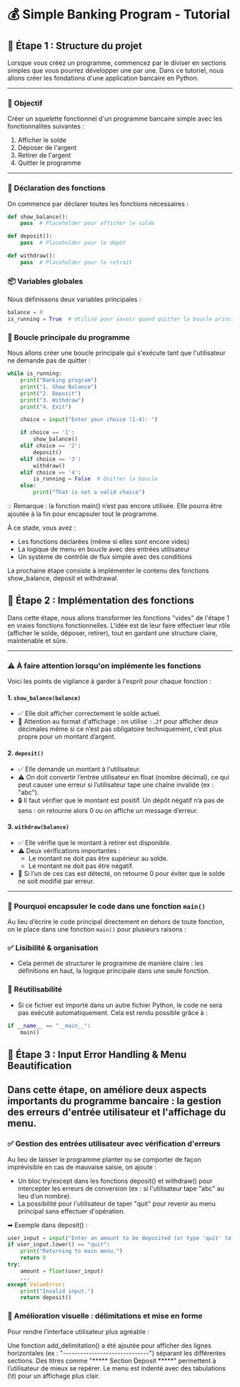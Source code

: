 # 💰 Simple Banking Program - Tutorial

## 🧩 Étape 1 : Structure du projet

Lorsque vous créez un programme, commencez par le diviser en sections simples que vous pourrez développer une par une. Dans ce tutoriel, nous allons créer les fondations d'une application bancaire en Python.

---

### 📌 Objectif

Créer un squelette fonctionnel d'un programme bancaire simple avec les fonctionnalités suivantes :

1. Afficher le solde
2. Déposer de l'argent
3. Retirer de l'argent
4. Quitter le programme

---

### 🔧 Déclaration des fonctions

On commence par déclarer toutes les fonctions nécessaires :

```python
def show_balance():
    pass  # Placeholder pour afficher le solde

def deposit():
    pass  # Placeholder pour le dépôt

def withdraw():
    pass  # Placeholder pour le retrait
```

### 📦 Variables globales
Nous définissons deux variables principales :

```python
balance = 0
is_running = True  # Utilisé pour savoir quand quitter la boucle principale
```

### 🔁 Boucle principale du programme
Nous allons créer une boucle principale qui s'exécute tant que l'utilisateur ne demande pas de quitter :

```python
while is_running:
    print("Banking program")
    print("1. Show Balance")
    print("2. Deposit")
    print("3. Withdraw")
    print("4. Exit")

    choice = input("Enter your choice (1-4): ")

    if choice == '1':
        show_balance()
    elif choice == '2':
        deposit()
    elif choice == '3':
        withdraw()
    elif choice == '4':
        is_running = False  # Quitter la boucle
    else:
        print("That is not a valid choice")
```
💡 Remarque : la fonction main() n’est pas encore utilisée. Elle pourra être ajoutée à la fin pour encapsuler tout le programme.

À ce stade, vous avez :
- Les fonctions déclarées (même si elles sont encore vides)
- La logique de menu en boucle avec des entrées utilisateur
- Un système de contrôle de flux simple avec des conditions

La prochaine étape consiste à implémenter le contenu des fonctions show_balance, deposit et withdrawal.

## 🧩 Étape 2 : Implémentation des fonctions
Dans cette étape, nous allons transformer les fonctions "vides" de l'étape 1 en vraies fonctions fonctionnelles. L'idée est de leur faire effectuer leur rôle (afficher le solde, déposer, retirer), tout en gardant une structure claire, maintenable et sûre.

---
### ⚠️ À faire attention lorsqu'on implémente les fonctions

Voici les points de vigilance à garder à l'esprit pour chaque fonction :

#### 1. `show_balance(balance)`
- ✅ Elle doit afficher correctement le solde actuel.
- 🎯 Attention au format d'affichage : on utilise `:.2f` pour afficher deux décimales même si ce n’est pas obligatoire techniquement, c’est plus propre pour un montant d’argent.

#### 2. `deposit()`
- ✅ Elle demande un montant à l'utilisateur.
- ⚠️ On doit convertir l’entrée utilisateur en float (nombre décimal), ce qui peut causer une erreur si l’utilisateur tape une chaîne invalide (ex : "abc").
- 🔒 Il faut vérifier que le montant est positif. Un dépôt négatif n’a pas de sens : on retourne alors 0 ou on affiche un message d’erreur.

#### 3. `withdraw(balance)`
- ✅ Elle vérifie que le montant à retirer est disponible.
- ⚠️ Deux vérifications importantes :
  - Le montant ne doit pas être supérieur au solde.
  - Le montant ne doit pas être négatif.
- 🔁 Si l’un de ces cas est détecté, on retourne 0 pour éviter que le solde ne soit modifié par erreur.

---

### 🔄 Pourquoi encapsuler le code dans une fonction `main()`

Au lieu d’écrire le code principal directement en dehors de toute fonction, on le place dans une fonction `main()` pour plusieurs raisons :

### ✅ Lisibilité & organisation
- Cela permet de structurer le programme de manière claire : les définitions en haut, la logique principale dans une seule fonction.

### 🔁 Réutilisabilité
- Si ce fichier est importé dans un autre fichier Python, le code ne sera pas exécuté automatiquement. Cela est rendu possible grâce à :

```python
if __name__ == "__main__":
    main()
```

## 🧩 Étape 3 : Input Error Handling & Menu Beautification
Dans cette étape, on améliore deux aspects importants du programme bancaire : la gestion des erreurs d'entrée utilisateur et l'affichage du menu.
---
### ✅ Gestion des entrées utilisateur avec vérification d'erreurs

Au lieu de laisser le programme planter ou se comporter de façon imprévisible en cas de mauvaise saisie, on ajoute :

- Un bloc try/except dans les fonctions deposit() et withdraw() pour intercepter les erreurs de conversion (ex : si l'utilisateur tape "abc" au lieu d’un nombre).
- La possibilité pour l'utilisateur de taper "quit" pour revenir au menu principal sans effectuer d'opération.

➡ Exemple dans deposit() :

```python
user_input = input("Enter an amount to be deposited (or type 'quit' to return): ").strip()
if user_input.lower() == "quit":
    print("Returning to main menu.")
    return 0
try:
    amount = float(user_input)
    ...
except ValueError:
    print("Invalid input.")
    return deposit()
```
### 🧱 Amélioration visuelle : délimitations et mise en forme
Pour rendre l’interface utilisateur plus agréable :

Une fonction add_delimitation() a été ajoutée pour afficher des lignes horizontales (ex : "------------------------------") séparant les différentes sections.
Des titres comme "***** Section Deposit *****" permettent à l’utilisateur de mieux se repérer.
Le menu est indenté avec des tabulations (\t) pour un affichage plus clair.
